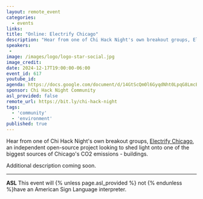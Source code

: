 ```yaml
---
layout: remote_event
categories:
  - events
links: 
title: "Online: Electrify Chicago"
description: "Hear from one of Chi Hack Night's own breakout groups, Electrify Chicago, an independent open-source project looking to shed light onto one of the biggest sources of Chicago's CO2 emissions - buildings. Additional description coming soon"
speakers:
 - 
image: /images/logo/logo-star-social.jpg
image_credit:
date: 2024-12-17T19:00:00-06:00
event_id: 617
youtube_id:
agenda: https://docs.google.com/document/d/14GtScQm0l6GyqdNht0LpqG8LmcEF7i3COjNJ06PaTj8/edit#
sponsor: Chi Hack Night Community
asl_provided: false
remote_url: https://bit.ly/chi-hack-night
tags: 
  - 'community'
  - 'environment'
published: true
---
```


Hear from one of Chi Hack Night's own breakout groups, [Electrify Chicago](https://electrifychicago.net/), an independent open-source project looking to shed light onto one of the biggest sources of Chicago's CO2 emissions - buildings.

Additional description coming soon.

---

**ASL** This event will {% unless page.asl_provided %} not {% endunless %}have an American Sign Language interpreter.
